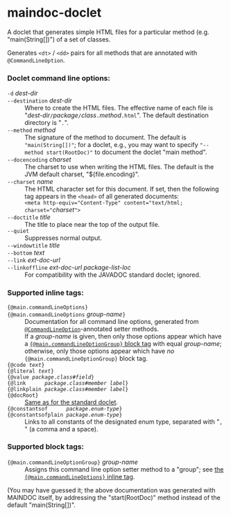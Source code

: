 # maindoc-doclet

<html>
  <head>
    <meta http-equiv="Content-Type" content="text/html; charset=UTF-8" />
  </head>
  <body>
A doclet that generates simple HTML files for a particular method (e.g. "main(String[])") of a set of classes.
<p>
  Generates <code>&lt;dt&gt;</code> / <code>&lt;dd&gt;</code> pairs for all methods that are annotated with <code>&#64;CommandLineOption</code>.
</p>

<h3>Doclet command line options:</h3>

<dl>
<dt><code>-d</code> <var>dest-dir</var></dt>
<dt><code>--destination</code> <var>dest-dir</var></dt>
<dd>
  Where to create the HTML files. The effective name of each file is "<var>dest-dir</var><code>/</code><var>package</var><code>/</code><var>class</var><code>.</code><var>method</var><code>.html</code>". The default destination
directory is "<code>.</code>".
</dd>

<dt><code>--method</code> <var>method</var></dt>
<dd>
  The signature of the method to document. The default is <code>"main(String[])"</code>; for a doclet, e.g., you may
want to specify <code>"--method start(RootDoc)"</code> to document the doclet "main method".
</dd>

<dt><code>--docencoding</code> <var>charset</var></dt>
<dd>
  The charset to use when writing the HTML files. The default is the JVM default charset, "${file.encoding}".
</dd>

<dt><code>--charset</code> <var>name</var></dt>
<dd>
  The HTML character set for this document. If set, then the following tag appears in the <code>&lt;head&gt;</code> of all
generated documents:<br />
<code>&lt;meta http-equiv="Content-Type" content="text/html; charset="</code><var>charset</var><code>"&gt;</code>
</dd>

<dt><code>--doctitle</code> <var>title</var></dt>
<dd>
  The title to place near the top of the output file.
</dd>

<dt><code>--quiet</code></dt>
<dd>
  Suppresses normal output.
</dd>

<dt><code>--windowtitle</code> <var>title</var></dt>
<dt><code>--bottom</code> <var>text</var></dt>
<dt><code>--link</code> <var>ext-doc-url</var></dt>
<dt><code>--linkoffline</code> <var>ext-doc-url</var> <var>package-list-loc</var></dt>
<dd>
  For compatibility with the JAVADOC standard doclet; ignored.
</dd>

</dl>

<h3>Supported inline tags:</h3>

<dl>
  <dt><a name="main.commandLineOptions" /><code>{&#64;main.commandLineOptions}</code></dt>
  <dt><code>{&#64;main.commandLineOptions</code> <var>group-name</var><code>}</code></dt>
  <dd>
    Documentation for all command line options, generated from <code><a href="http://commons.unkrig.de/javadoc/commons-util/de/unkrig/commons/util/annotation/CommandLineOption.html">&#64;CommandLineOption</a></code>-annotated
    setter methods.<br />
    If a <var>group-name</var> is given, then only those options appear which have a
    <a href="#main.commandLineOptionGroup"><code>{&#64;main.commandLineOptionGroup}</code> block tag</a> with
    equal <var>group-name</var>; otherwise, only those options appear which have <em>no</em>
    <code>{&#64;main.commandLineOptionGroup}</code> block tag.
  </dd>
  <dt><code>{&#64;code <var>text</var>}</code></dt>
  <dt><code>{&#64;literal <var>text</var>}</code></dt>
  <dt><code>{&#64;value <var>package</var>.<var>class</var>#<var>field</var>}</code></dt>
  <dt><code>{&#64;link      <var>package</var>.<var>class</var>#<var>member</var> <var>label</var>}</code></dt>
  <dt><code>{&#64;linkplain <var>package</var>.<var>class</var>#<var>member</var> <var>label</var>}</code></dt>
  <dt><code>{&#64;docRoot}</code></dt>
  <dd>
    <a href="http://docs.oracle.com/javase/7/docs/technotes/tools/windows/javadoc.html#javadoctags">Same as for
    the standard doclet</a>.
  </dd>
  <dt><code>{&#64;constantsof      <var>package</var>.<var>enum-type</var>}</code></dt>
  <dt><code>{&#64;constantsofplain <var>package</var>.<var>enum-type</var>}</code></dt>
  <dd>
    Links to all constants of the designated enum type, separated with "<code>, </code>" (a comma and a space).
  </dd>
</dl>

<h3>Supported block tags:</h3>

<dl>
  <dt>
    <a name="main.commandLineOptionGroup" /><code>{&#64;main.commandLineOptionGroup}</code> <var>group-name</var>
  </dt>
  <dd>
    Assigns this command line option setter method to a "group"; see <a
    href="#main.commandLineOptions">the <code>{&#64;main.commandLineOptions}</code> inline tag</a>.
  </dd>
</dl>
  </body>
</html>

(You may have guessed it; the above documentation was generated with MAINDOC itself, by addressing the "start(RootDoc)" method instead of the default "main(String[])".
